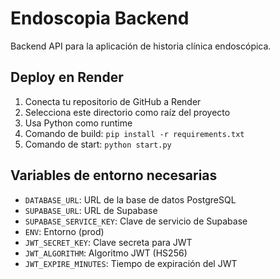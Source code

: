 # Endoscopia Backend

Backend API para la aplicación de historia clínica endoscópica.

## Deploy en Render

1. Conecta tu repositorio de GitHub a Render
2. Selecciona este directorio como raíz del proyecto
3. Usa Python como runtime
4. Comando de build: `pip install -r requirements.txt`
5. Comando de start: `python start.py`

## Variables de entorno necesarias

- `DATABASE_URL`: URL de la base de datos PostgreSQL
- `SUPABASE_URL`: URL de Supabase
- `SUPABASE_SERVICE_KEY`: Clave de servicio de Supabase
- `ENV`: Entorno (prod)
- `JWT_SECRET_KEY`: Clave secreta para JWT
- `JWT_ALGORITHM`: Algoritmo JWT (HS256)
- `JWT_EXPIRE_MINUTES`: Tiempo de expiración del JWT
